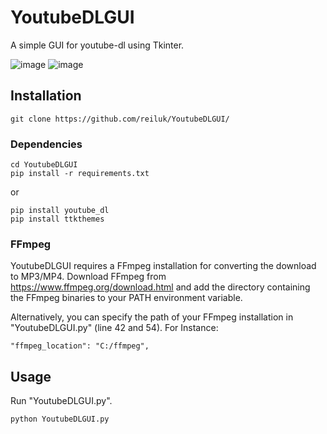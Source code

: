 # YoutubeDLGUI
A simple GUI for youtube-dl using Tkinter.

![image](https://user-images.githubusercontent.com/92184648/148385686-13af2ca3-d184-4aab-98be-c26693f89746.png) ![image](https://user-images.githubusercontent.com/92184648/148389036-bc71d862-acea-46ba-b3e4-37c28986132f.png)


## Installation
    git clone https://github.com/reiluk/YoutubeDLGUI/
### Dependencies
    cd YoutubeDLGUI
    pip install -r requirements.txt
or
    
    pip install youtube_dl
    pip install ttkthemes
### FFmpeg
YoutubeDLGUI requires a FFmpeg installation for converting the download to MP3/MP4.
Download FFmpeg from https://www.ffmpeg.org/download.html and add the directory containing the FFmpeg binaries to your PATH environment variable.

Alternatively, you can specify the path of your FFmpeg installation in "YoutubeDLGUI.py" (line 42 and 54).
For Instance:

    "ffmpeg_location": "C:/ffmpeg",
    
## Usage
Run "YoutubeDLGUI.py".
    
    python YoutubeDLGUI.py
